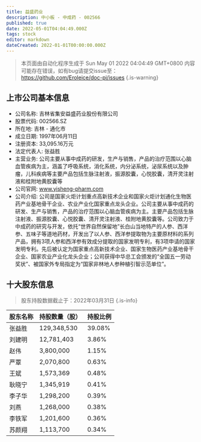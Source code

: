 ```yaml
---
title: 益盛药业
description: 中小板 - 中成药 - 002566
published: true
date: 2022-05-01T04:04:49.000Z
tags: stock
editor: markdown
dateCreated: 2022-01-01T00:00:00.000Z
---
```


> 本页面由自动化程序生成于 Sun May 01 2022 04:04:49 GMT+0800
> 内容可能存在错误，如有bug请提交issue至：https://github.com/Eroleice/doc-pi/issues
{.is-warning}

## 上市公司基本信息
- 公司名称: 吉林省集安益盛药业股份有限公司
- 股票代码: 002566.SZ
- 所在地: 吉林 - 通化市
- 成立日期: 1997年06月11日
- 注册资本: 33,095.16万元
- 法定代表人: 张益胜
- 主营业务: 公司主要从事中成药的研发，生产与销售，产品的治疗范围以心脑血管疾病为主，涵盖了呼吸系统，消化系统，内分泌系统，泌尿系统以及肿瘤，儿科疾病等主要产品包括生脉注射液，振源胶囊，心悦胶囊，清开灵注射液和桂附地黄胶囊等
- 公司官网: www.yisheng-pharm.com
- 公司介绍: 公司是国家火炬计划重点高新技术企业和国家火炬计划通化生物医药产业基地骨干企业、农业产业化国家重点龙头企业。公司主要从事中成药的研发、生产与销售，产品的治疗范围以心脑血管疾病为主。主要产品包括生脉注射液、振源胶囊、心悦胶囊、清开灵注射液、桂附地黄胶囊等。公司致力于中成药的研究与开发，依托“世界自然保留地”长白山当地特产的人参、西洋参、五味子等道地药材，开发出了以人参、西洋参提取物为主要原材料的系列产品，拥有3项人参和西洋参有效成分提取的国家发明专利，有3项申请的国家发明专利。先后被认定为国家重点高新技术企业、国家生物医药产业基地骨干企业、国家农业产业化龙头企业；公司获得中华总工会颁发的“全国五一劳动奖状”、被国家外专局指定为“国家非林地人参种植引智示范单位”。


## 十大股东信息
> 股东持股数据截止于：2022年03月31日
{.is-info}

| 股东名称 | 持股数量（股） | 持股比例 |
| --- | --- | --- |
| 张益胜 | 129,348,530 | 39.08% |
| 刘建明 | 12,781,403 | 3.86% |
| 赵伟 | 3,800,000 | 1.15% |
| 严覃 | 2,070,800 | 0.63% |
| 王斌 | 1,573,369 | 0.48% |
| 耿晓宁 | 1,345,919 | 0.41% |
| 李子华 | 1,298,200 | 0.39% |
| 刘燕 | 1,268,000 | 0.38% |
| 李铁军 | 1,201,600 | 0.36% |
| 苏颜翔 | 1,113,700 | 0.34% |




